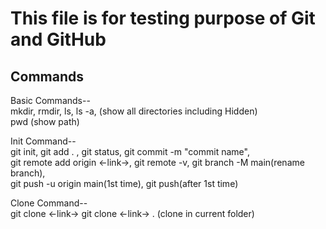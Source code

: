 # This file is for testing purpose of Git and GitHub

## Commands
Basic Commands--<br>
  mkdir,
  rmdir,
  ls, 
  ls -a, (show all directories including Hidden)  
  pwd (show path)<br>

Init Command--<br>
  git init, git add . , git status, git commit -m "commit name",<br>
  git remote add origin <-link->, git remote -v, git branch -M main(rename branch), <br>
  git push -u origin main(1st time), git push(after 1st time) <br>

Clone Command--<br>
  git clone <-link-> 
  git clone <-link-> . (clone in current folder)

